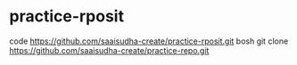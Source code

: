 # practice-rposit
code
https://github.com/saaisudha-create/practice-rposit.git
bosh
git clone https://github.com/saaisudha-create/practice-repo.git
